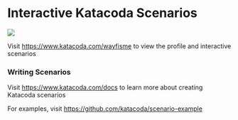 # Interactive Katacoda Scenarios

[![](http://shields.katacoda.com/katacoda/wayfisme/count.svg)](https://www.katacoda.com/wayfisme "Get your profile on Katacoda.com")

Visit https://www.katacoda.com/wayfisme to view the profile and interactive scenarios

### Writing Scenarios
Visit https://www.katacoda.com/docs to learn more about creating Katacoda scenarios

For examples, visit https://github.com/katacoda/scenario-example
